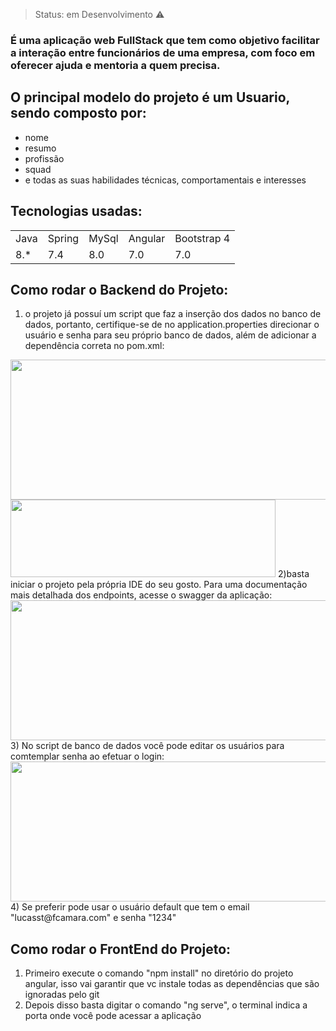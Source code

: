 > Status: em Desenvolvimento ⚠️

### É uma aplicação web FullStack que tem como objetivo facilitar a interação entre funcionários de uma empresa, com foco em oferecer ajuda e mentoria a quem precisa.

## O principal modelo do projeto é um Usuario, sendo composto por:

+ nome 
+ resumo
+ profissão
+ squad
+ e todas as suas habilidades técnicas, comportamentais e interesses
 
## Tecnologias usadas:

<table>
  <tr>
    <td>Java</td>
    <td>Spring</td>
    <td>MySql</td>
    <td>Angular</td>
    <td>Bootstrap 4</td>
  </tr>
  <tr>
    <td>8.*</td>
    <td>7.4</td>
    <td>8.0</td>
    <td>7.0</td>
    <td>7.0</td>
  </tr>
</table>

## Como rodar o Backend do Projeto:

1) o projeto já possuí um script que faz a inserção dos dados no banco de dados, portanto, certifique-se de no application.properties direcionar o usuário e senha para seu próprio banco de dados, além de adicionar a dependência correta no pom.xml: 
<img src="https://user-images.githubusercontent.com/72326473/163059595-87cdf1fc-8f8e-4f5f-9648-20639965691a.png" width="524" height="224">
<img src="https://user-images.githubusercontent.com/72326473/163059677-3ee6aaa0-860c-4898-87b5-b65c3ab0a010.png" width="424" height="124">
2)basta iniciar o projeto pela própria IDE do seu gosto. Para uma documentação mais detalhada dos endpoints, acesse o swagger da aplicação:
<img src="https://user-images.githubusercontent.com/72326473/163060619-95d0be70-9351-40f6-bdee-249c071b18e1.png" width="524" height="224">
3) No script de banco de dados você pode editar os usuários para comtemplar senha ao efetuar o login:
<img src="https://user-images.githubusercontent.com/72326473/163605315-19e75720-f5f8-4952-9734-63ec61000754.png" width="524" height="224">
4) Se preferir pode usar o usuário default que tem o email "lucasst@fcamara.com" e senha "1234"

## Como rodar o FrontEnd do Projeto:
1) Primeiro execute o comando "npm install" no diretório do projeto angular, isso vai garantir que vc instale todas as dependências que são ignoradas pelo git
2) Depois disso basta digitar o comando "ng serve", o terminal indica a porta onde você pode acessar a aplicação

